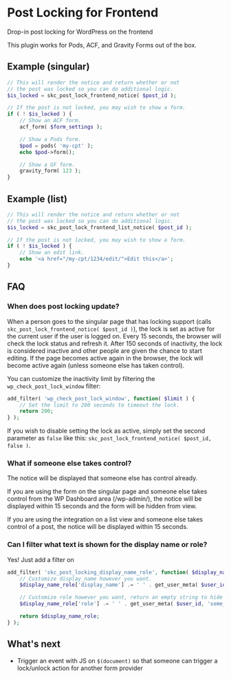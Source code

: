 # Post Locking for Frontend
Drop-in post locking for WordPress on the frontend

This plugin works for Pods, ACF, and Gravity Forms out of the box.

## Example (singular)

```php
// This will render the notice and return whether or not
// the post was locked so you can do additional logic.
$is_locked = skc_post_lock_frontend_notice( $post_id );

// If the post is not locked, you may wish to show a form.
if ( ! $is_locked ) {
	// Show an ACF form.
	acf_form( $form_settings );

	// Show a Pods form.
	$pod = pods( 'my-cpt' );
	echo $pod->form();

	// Show a GF form.
	gravity_form( 123 );
}
```

## Example (list)

```php
// This will render the notice and return whether or not
// the post was locked so you can do additional logic.
$is_locked = skc_post_lock_frontend_list_notice( $post_id );

// If the post is not locked, you may wish to show a form.
if ( ! $is_locked ) {
	// Show an edit link.
	echo '<a href="/my-cpt/1234/edit/">Edit this</a>';
}
```

## FAQ

### When does post locking update?

When a person goes to the singular page that has locking support (calls `skc_post_lock_frontend_notice( $post_id )`), the lock is set as active for the current user if the user is logged on. Every 15 seconds, the browser will check the lock status and refresh it. After 150 seconds of inactivity, the lock is considered inactive and other people are given the chance to start editing. If the page becomes active again in the browser, the lock will become active again (unless someone else has taken control).

You can customize the inactivity limit by filtering the `wp_check_post_lock_window` filter:

```php
add_filter( 'wp_check_post_lock_window', function( $limit ) {
	// Set the limit to 200 seconds to timeout the lock.
	return 200;
} );
```

If you wish to disable setting the lock as active, simply set the second parameter as `false` like this: `skc_post_lock_frontend_notice( $post_id, false )`.

### What if someone else takes control?

The notice will be displayed that someone else has control already.

If you are using the form on the singular page and someone else takes control from the WP Dashboard area (/wp-admin/), the notice will be displayed within 15 seconds and the form will be hidden from view.

If you are using the integration on a list view and someone else takes control of a post, the notice will be displayed within 15 seconds.

### Can I filter what text is shown for the display name or role?

Yes! Just add a filter on 

```php
add_filter( 'skc_post_locking_display_name_role', function( $display_name_role, $user_id ) {
	// Customize display_name however you want.
	$display_name_role['display_name'] .= ' ' . get_user_meta( $user_id, 'some_meta_key', true );

	// Customize role however you want, return an empty string to hide role entirely.
	$display_name_role['role'] .= ' ' . get_user_meta( $user_id, 'some_other_meta_key', true );

	return $display_name_role;
} );
```

## What's next

* Trigger an event with JS on `$(document)` so that someone can trigger a lock/unlock action for another form provider
